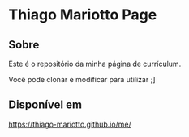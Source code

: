 # Thiago Mariotto Page

## Sobre <a name = "sobre"></a>

Este é o repositório da minha página de currículum.

Você pode clonar e modificar para utilizar ;] 


## Disponível em

https://thiago-mariotto.github.io/me/
